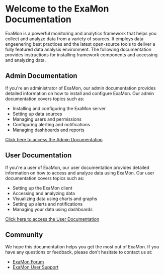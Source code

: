 # Welcome to the ExaMon Documentation

ExaMon is a powerful monitoring and analytics framework that helps you collect and analyze data from a variety of sources. It employs data engeenering best practices and the latest open-source tools to deliver a fully featured data analysis environment. The following documentation provides instructions for installing framework components and accessing and analyzing data.

## Admin Documentation

If you're an administrator of ExaMon, our admin documentation provides detailed information on how to install and configure ExaMon. Our admin documentation covers topics such as:

- Installing and configuring the ExaMon server
- Setting up data sources
- Managing users and permissions
- Configuring alerting and notifications
- Managing dashboards and reports

[Click here to access the Admin Documentation](Administrators/Getting_started.md)

## User Documentation

If you're a user of ExaMon, our user documentation provides detailed information on how to access and analyze data using ExaMon. Our user documentation covers topics such as:

- Setting up the ExaMon client
- Accessing and analyzing data
- Visualizing data using charts and graphs
- Setting up alerts and notifications
- Managing your data using dashboards

[Click here to access the User Documentation](Users/Getting_started.md)

## Community

We hope this documentation helps you get the most out of ExaMon. If you have any questions or feedback, please don't hesitate to contact us at:

- [ExaMon Forum](https://groups.google.com/g/examon)
- [ExaMon User Support](mailto:francesco.beneventi@unibo.it)